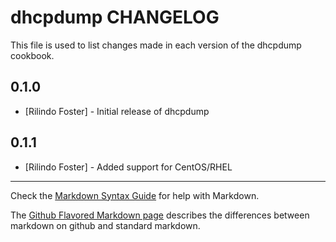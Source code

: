 dhcpdump CHANGELOG
==================

This file is used to list changes made in each version of the dhcpdump cookbook.

0.1.0
-----
- [Rilindo Foster] - Initial release of dhcpdump

0.1.1
-----
- [Rilindo Foster] - Added support for CentOS/RHEL

- - -
Check the [Markdown Syntax Guide](http://daringfireball.net/projects/markdown/syntax) for help with Markdown.

The [Github Flavored Markdown page](http://github.github.com/github-flavored-markdown/) describes the differences between markdown on github and standard markdown.
